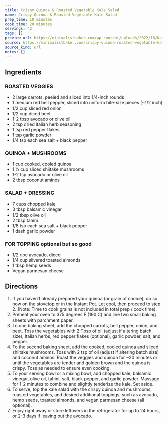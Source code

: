 ```yaml
---
title: Crispy Quinoa & Roasted Vegetable Kale Salad
name: Crispy Quinoa & Roasted Vegetable Kale Salad
prep_time: 10 minutes
cook_time: 20 minutes
servings: '2'
tags: []
preview_url: https://minimalistbaker.com/wp-content/uploads/2022/10/Kale-Salad-with-Crispy-Quinoa-SQUARE-200x200.jpg
source: https://minimalistbaker.com/crispy-quinoa-roasted-vegetable-kale-salad/
source_kind: url
notes: []
---
```


## Ingredients
### ROASTED VEGGIES
- 2 large carrots, peeled and sliced into 1/4-inch rounds
- 1 medium red bell pepper, sliced into uniform bite-size pieces (~1/2 inch)
- 1/2 cup sliced red onion
- 1/2 cup diced beet
- 1-2 tbsp avocado or olive oil
- 2 tsp dried italian herb seasoning
- 1 tsp red pepper flakes
- 1 tsp garlic powder
- 1/4 tsp each sea salt + black pepper

### QUINOA + MUSHROOMS
- 1 cup cooked, cooled quinoa
- 1 ⅓ cup sliced shiitake mushrooms
- 1-2 tsp avocado or olive oil
- 2 tbsp coconut aminos

### SALAD + DRESSING
- 7 cups chopped kale
- 3 tbsp balsamic vinegar
- 1/2 tbsp olive oil
- 2 tbsp tahini
- 1/8 tsp each sea salt + black pepper
- 1 dash garlic powder

### FOR TOPPING  optional but so good
- 1/2 ripe avocado, diced
- 1/4 cup slivered toasted almonds
- 1 tbsp hemp seeds
- Vegan parmesan cheese


## Directions
1. If you haven’t already prepared your quinoa (or grain of choice), do so now on the stovetop or in the Instant Pot. Let cool, then proceed to step 2. (Note: Time to cook grains is not included in total prep / cook time).
2. Preheat your oven to 375 degrees F (190 C) and line two small baking sheets with parchment paper.
3. To one baking sheet, add the chopped carrots, bell pepper, onion, and beet. Toss the vegetables with 2 Tbsp of oil (adjust if altering batch size), Italian herbs, red pepper flakes (optional), garlic powder, salt, and pepper.
4. To the second baking sheet, add the cooked, cooled quinoa and sliced shiitake mushrooms. Toss with 2 tsp of oil (adjust if altering batch size) and coconut aminos. Roast the veggies and quinoa for ~20 minutes or until the vegetables are tender and golden brown and the quinoa is crispy. Toss as needed to ensure even cooking.
5. To your serving bowl or a mixing bowl, add chopped kale, balsamic vinegar, olive oil, tahini, salt, black pepper, and garlic powder. Massage for 1-2 minutes to combine and slightly tenderize the kale. Set aside.
6. To serve, top the kale salad with the crispy quinoa and mushrooms, roasted vegetables, and desired additional toppings, such as avocado, hemp seeds, toasted almonds, and vegan parmesan cheese (all optional).
7. Enjoy right away or store leftovers in the refrigerator for up to 24 hours, or 2-3 days if leaving out the avocado.
